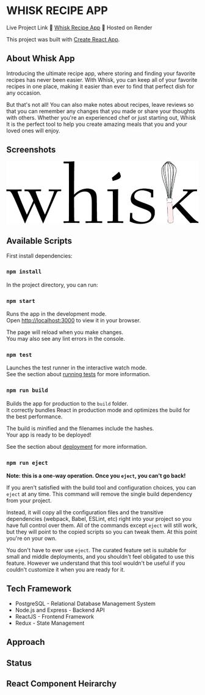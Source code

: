 # WHISK RECIPE APP

Live Project Link 🔗 [Whisk Recipe App](https://whisk-frontend-kelc14.onrender.com) 🔗 Hosted on Render

This project was built with [Create React App](https://github.com/facebook/create-react-app).


## About Whisk App

Introducing the ultimate recipe app, where storing and finding your favorite recipes has never been easier.  With Whisk, you can keep all of your favorite recipes in one place, making it easier than ever to find that perfect dish for any occasion.

But that's not all! You can also make notes about recipes, leave reviews so that you can remember any changes that you made or share your thoughts with others. Whether you're an experienced chef or just starting out, Whisk It is the perfect tool to help you create amazing meals that you and your loved ones will enjoy.

## Screenshots
![whisk logo](https://raw.githubusercontent.com/kelc14/capstone_recipe_frontend/master/readme_images/whisk_logo.png)

## Available Scripts

First install dependencies:
### `npm install`

In the project directory, you can run:

### `npm start`

Runs the app in the development mode.\
Open [http://localhost:3000](http://localhost:3000) to view it in your browser.

The page will reload when you make changes.\
You may also see any lint errors in the console.

### `npm test`

Launches the test runner in the interactive watch mode.\
See the section about [running tests](https://facebook.github.io/create-react-app/docs/running-tests) for more information.

### `npm run build`

Builds the app for production to the `build` folder.\
It correctly bundles React in production mode and optimizes the build for the best performance.

The build is minified and the filenames include the hashes.\
Your app is ready to be deployed!

See the section about [deployment](https://facebook.github.io/create-react-app/docs/deployment) for more information.

### `npm run eject`

**Note: this is a one-way operation. Once you `eject`, you can't go back!**

If you aren't satisfied with the build tool and configuration choices, you can `eject` at any time. This command will remove the single build dependency from your project.

Instead, it will copy all the configuration files and the transitive dependencies (webpack, Babel, ESLint, etc) right into your project so you have full control over them. All of the commands except `eject` will still work, but they will point to the copied scripts so you can tweak them. At this point you're on your own.

You don't have to ever use `eject`. The curated feature set is suitable for small and middle deployments, and you shouldn't feel obligated to use this feature. However we understand that this tool wouldn't be useful if you couldn't customize it when you are ready for it.


## Tech Framework
* PostgreSQL - Relational Database Management System
* Node.js and Express - Backend API
* ReactJS - Frontend Framework
* Redux - State Management

## Approach
## Status
## React Component Heirarchy

